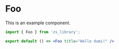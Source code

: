 # Foo

This is an example component.

```jsx
import { Foo } from 'zs_library';

export default () => <Foo title="Hello dumi!" />
```
